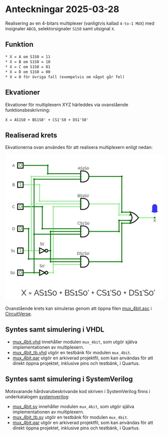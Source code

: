 # Anteckningar 2025-03-28

Realisering av en 4-bitars multiplexer (vanligtvis kallad `4-to-1 MUX`) med insignaler `ABCD`, 
selektorsignaler `S1S0` samt utsignal `X`.

## Funktion
```
* X = A om S1S0 = 11
* X = B om S1S0 = 10
* X = C om S1S0 = 01
* X = D om S1S0 = 00
* X = 0 för övriga fall (exempelvis om något går fel)
```

## Ekvationer

Ekvationer för multiplexern XYZ härleddes via ovanstående funktionsbeskrivning:

```
X = AS1S0 + BS1S0' + CS1'S0 + DS1'S0'
```

## Realiserad krets

Ekvationerna ovan användes för att realisera multiplexern enligt nedan:

![Logiskt grindnät](./circuit/mux_4bit.jpeg)

Ovanstående krets kan simuleras genom att öppna filen [mux_4bit.asc](./circuit/mux_4bit.cv) 
i [CircuitVerse](https://circuitverse.org/simulator).

## Syntes samt simulering i VHDL
* [mux_4bit.vhd](./vhdl/mux_4bit.vhd) innehåller modulen `mux_4bit`, som utgör själva implementationen av multiplexern.
* [mux_4bit_tb.vhd](./vhdl/mux_4bit_tb.vhd) utgör en testbänk för modulen `mux_4bit`.
* [mux_4bit.qar](./vhdl/mux_4bit.qar) utgör en arkiverad projektfil, som kan användas 
för att direkt öppna projektet, inklusive pins och testbänk, i Quartus.

## Syntes samt simulering i SystemVerilog
Motsvarande hårdvarubeskrivande kod skriven i SystemVerilog finns i underkatalogen [systemverilog](./systemverilog/):
* [mux_4bit.sv](./systemverilog/mux_4bit.sv) innehåller modulen `mux_4bit`, som utgör själva implementationen av multiplexern.
* [mux_4bit_tb.sv](./systemverilog/mux_4bit_tb.sv) utgör en testbänk för modulen `mux_4bit`.
* [mux_4bit.qar](./systemverilog/mux_4bit.qar) utgör en arkiverad projektfil, som kan användas 
för att direkt öppna projektet, inklusive pins och testbänk, i Quartus.